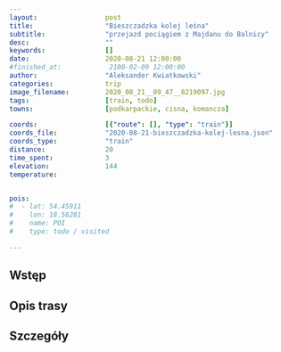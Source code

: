 ```yaml
---
layout:                 post
title:                  "Bieszczadzka kolej leśna"
subtitle:               "przejazd pociągiem z Majdanu do Balnicy"
desc:                   ""
keywords:               []
date:                   2020-08-21 12:00:00
#finished_at:            2100-02-09 12:00:00
author:                 "Aleksander Kwiatkowski"
categories:             trip
image_filename:         2020_08_21__09_47__8219097.jpg
tags:                   [train, todo]
towns:                  [podkarpackie, cisna, komancza]

coords:                 [{"route": [], "type": "train"}]
coords_file:            "2020-08-21-bieszczadzka-kolej-lesna.json"
coords_type:            "train"
distance:               20
time_spent:             3
elevation:              144
temperature:            


pois:
#  - lat: 54.45911
#    lon: 18.56281
#    name: POI
#    type: todo / visited

---
```



## Wstęp

## Opis trasy

## Szczegóły
